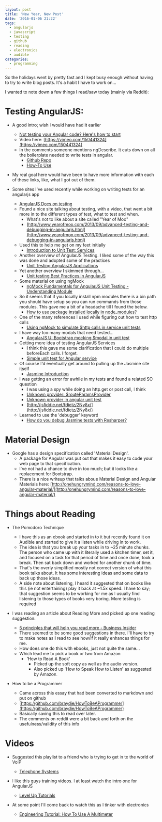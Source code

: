 ```yaml
---
layout: post
title: 'New Year, New Post'
date: '2016-01-06 21:22'
tags:
  - angularjs
  - javascript
  - testing
  - github
  - reading
  - electronics
  - audible
categories:
  - programming
---
```


So the holidays went by pretty fast and I kept busy enough without having to try to write blog posts. It's a habit I have to work on...

I wanted to note down a few things I read/saw today (mainly via Reddit):

# Testing AngularJS:
- A good intro; wish I would have had it earlier
  - [Not testing your Angular code? Here's how to start](https://daveceddia.com/testing-angular-part-1-karma-setup/)
  - Video here: [https://vimeo.com/150441324](https://vimeo.com/150441324)
  - In the comments someone mentions ngDescribe. It cuts down on all the boilerplate needed to write tests in angular.
    - [Github Repo](https://github.com/kensho/ng-describe)
    - [How-To Use](https://glebbahmutov.com/blog/1-2-3-tested/)

- My real goal here would have been to have more information with each of these links, like, what I got out of them.
- Some sites I've used recently while working on writing tests for an angularjs app
  - [AngularJS Docs on testing](https://docs.angularjs.org/guide/unit-testing)
  - Found a nice site talking about testing, with a video, that went a bit more in to the different types of test, what to test and when.
    - What's not to like about a site called "Year of Moo"
    - [http://www.yearofmoo.com/2013/09/advanced-testing-and-debugging-in-angularjs.html](http://www.yearofmoo.com/2013/09/advanced-testing-and-debugging-in-angularjs.html)
  - Used this to help me get on my feet initially
    - [Introduction to Unit Test: Services](http://angular-tips.com/blog/2014/06/introduction-to-unit-test-services/)
  - Another overview of AngularJS Testing. I liked some of the way this was done and adopted some of the practices
    - [Unit Testing AngularJS Applications](http://bencentra.com/code/2015/11/16/unit-testing-angularjs.html?utm_campaign=NG-Newsletter&utm_medium=email&utm_source=NG-Newsletter_124)
  - Yet another overview I skimmed through...
    - [Unit testing Best Practices in AngularJS](http://andyshora.com/unit-testing-best-practices-angularjs.html)
  - Some material on using ngMock
    - [ngMock Fundamentals for AngularJS Unit Testing - Understanding Module](http://www.bradoncode.com/blog/2015/05/24/ngmock-fundamentals-angularjs-unit-testing/)
  - So it seems that if you locally install npm modules there is a bin path you should have setup so you can run commands from those modules. This gave me a bit of a headache till I found the below.
    - [How to use package installed locally in node_modules?](http://stackoverflow.com/questions/9679932/how-to-use-package-installed-locally-in-node-modules)
  - One of the many references I used while figuring out how to test http calls
    - [Using ngMock to simulate $http calls in service unit tests](http://stackoverflow.com/questions/15927919/using-ngmock-to-simulate-http-calls-in-service-unit-tests)
  - I have way too many modals that need tested...
    - [AngularJS UI Bootstrap mocking $modal in unit test](http://stackoverflow.com/questions/21214868/angularjs-ui-bootstrap-mocking-modal-in-unit-test)
  - Getting more idea of testing AngularJS Services
    - I think this gave me some clarification that I could do multiple beforeEach calls. I forget.
    - [Simple unit test for Angular service](http://stackoverflow.com/questions/27247427/simple-unit-test-for-angular-service)
  - Of course I'd eventually get around to pulling up the Jasmine site itself
    - [Jasmine Introduction](http://jasmine.github.io/2.4/introduction.html)
  - I was getting an error for awhile in my tests and found a related SO question
    - I was using a spy while doing an http.get or post call, I think
    - [Unknown provider: $routeParamsProvider](http://stackoverflow.com/questions/29947687/unknown-provider-routeparamsprovider)
    - [Unknown provider in angular unit test](http://stackoverflow.com/questions/26627468/unknown-provider-in-angular-unit-testing)
    - [http://jsfiddle.net/fdietz/2Ny8x/](http://jsfiddle.net/fdietz/2Ny8x/)
  - Learned to use the 'debugger' keyword
    - [How do you debug Jasmine tests with Resharper?](http://stackoverflow.com/questions/16222098/how-do-you-debug-jasmine-tests-with-resharper)

# Material Design
- Google has a design specification called 'Material Design'.
  - A package for Angular was put out that makes it easy to code your web page to that specification.
  - I've not had a chance to dive in too much; but it looks like a replacement for Bootstrap.
  - There is a nice writeup that talks aboue Material Design and Angular Materials here: [http://onehungrymind.com/reasons-to-love-angular-material/](http://onehungrymind.com/reasons-to-love-angular-material/)

# Things about Reading
- The Pomodoro Technique
  - I have this as an ebook and started in to it but recently found it on Audible and started to give it a listen while driving in to work.
  - The idea is that you break up your tasks in to ~25 minute chunks. The person who came up with it literally used a kitchen timer, set it, and focused on a task for that period of time and once done, took a break. Then sat back down and worked for another chunk of time.
  - That's the overly simplified mostly not correct version of what this book talks about. It has some interesting ideas and some data to back up those ideas.
  - A side note about listening, I heard it suggested that on books like this (ie not entertaining) play it back at ~1.5x speed. I have to say; that suggestion seems to be working for me as I usually find listening to those types of books very boring. More testing is required

- I was reading an article about Reading More and picked up one reading suggestion.
  - [5 principles that will help you read more - Business Insider](http://www.businessinsider.com/5-principles-that-will-help-you-read-more-2016-1)
  - There seemed to be some good suggestions in there. I'll have to try to make notes as I read to see how/if it really enhances things for me.
  - How does one do this with ebooks, just not quite the same...
  - Which lead me to pick a book or two from Amazon
    - 'How to Read A Book'
      - Picked up the soft copy as well as the audio version.
      - Also picked up 'How to Speak How to Listen' as suggested by Amazon.

- How to be a Programmer
  - Came across this essay that had been converted to markdown and put on github
  - [https://github.com/braydie/HowToBeAProgrammer](https://github.com/braydie/HowToBeAProgrammer)
  - Basically saving this to read over later.
  - The comments on reddit were a bit back and forth on the usefulness/validity of this info

# Videos
- Suggested this playlist to a friend who is trying to get in to the world of VoIP
  - [Telephone Systems](https://www.youtube.com/playlist?list=PL08C86258934DD006)

- I like this guys training videos. I at least watch the intro one for AngularJS
  - [Level Up Tutorials](https://www.youtube.com/channel/UCyU5wkjgQYGRB0hIHMwm2Sg)

- At some point I'll come back to watch this as I tinker with electronics
  - [Engineering Tutorial: How To Use A Multimeter](http://www.shaungehring.com/software-blog//engineering-tutorial-how-to-use-a-multimeter)
